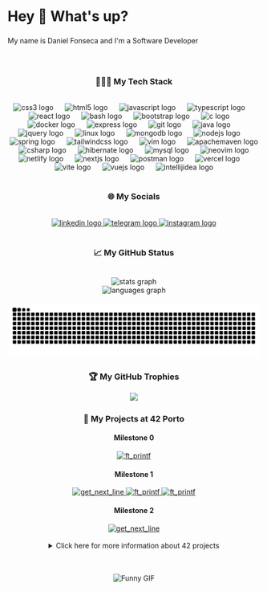 <h1 align="left">Hey 👋 What's up?</h1>

###

<p align="left">My name is Daniel Fonseca and I'm a  Software Developer</p>

###

<br clear="both">

<h3 align="center">👨🏼‍💻 My Tech Stack</h3>



<br clear="both">

<div align="center">
  <img src="https://skillicons.dev/icons?i=css" height="47" alt="css3 logo"  />
  <img width="15" />
  <img src="https://skillicons.dev/icons?i=html" height="47" alt="html5 logo"  />
  <img width="15" />
  <img src="https://skillicons.dev/icons?i=js" height="47" alt="javascript logo"  />
  <img width="15" />
  <img src="https://skillicons.dev/icons?i=ts" height="47" alt="typescript logo"  />
  <img width="15" />
  <img src="https://skillicons.dev/icons?i=react" height="47" alt="react logo"  />
  <img width="15" />
  <img src="https://skillicons.dev/icons?i=bash" height="47" alt="bash logo"  />
  <img width="15" />
  <img src="https://skillicons.dev/icons?i=bootstrap" height="47" alt="bootstrap logo"  />
  <img width="15" />
  <img src="https://skillicons.dev/icons?i=c" height="47" alt="c logo"  />
  <img width="15" />
  <img src="https://skillicons.dev/icons?i=docker" height="47" alt="docker logo"  />
  <img width="15" />
  <img src="https://skillicons.dev/icons?i=express" height="47" alt="express logo"  />
  <img width="15" />
  <img src="https://skillicons.dev/icons?i=git" height="47" alt="git logo"  />
  <img width="15" />
  <img src="https://skillicons.dev/icons?i=java" height="47" alt="java logo"  />
  <img width="15" />
  <img src="https://skillicons.dev/icons?i=jquery" height="47" alt="jquery logo"  />
  <img width="15" />
  <img src="https://skillicons.dev/icons?i=linux" height="47" alt="linux logo"  />
  <img width="15" />
  <img src="https://skillicons.dev/icons?i=mongodb" height="47" alt="mongodb logo"  />
  <img width="15" />
  <img src="https://skillicons.dev/icons?i=nodejs" height="47" alt="nodejs logo"  />
  <img width="15" />
  <img src="https://skillicons.dev/icons?i=spring" height="47" alt="spring logo"  />
  <img width="15" />
  <img src="https://skillicons.dev/icons?i=tailwind" height="47" alt="tailwindcss logo"  />
  <img width="15" />
  <img src="https://skillicons.dev/icons?i=vim" height="47" alt="vim logo"  />
  <img width="15" />
  <img src="https://skillicons.dev/icons?i=maven" height="47" alt="apachemaven logo"  />
  <img width="15" />
  <img src="https://skillicons.dev/icons?i=cs" height="47" alt="csharp logo"  />
  <img width="15" />
  <img src="https://skillicons.dev/icons?i=hibernate" height="47" alt="hibernate logo"  />
  <img width="15" />
  <img src="https://skillicons.dev/icons?i=mysql" height="47" alt="mysql logo"  />
  <img width="15" />
  <img src="https://skillicons.dev/icons?i=neovim" height="47" alt="neovim logo"  />
  <img width="15" />
  <img src="https://skillicons.dev/icons?i=netlify" height="47" alt="netlify logo"  />
  <img width="15" />
  <img src="https://skillicons.dev/icons?i=nextjs" height="47" alt="nextjs logo"  />
  <img width="15" />
  <img src="https://skillicons.dev/icons?i=postman" height="47" alt="postman logo"  />
  <img width="15" />
  <img src="https://skillicons.dev/icons?i=vercel" height="47" alt="vercel logo"  />
  <img width="15" />
  <img src="https://skillicons.dev/icons?i=vite" height="47" alt="vite logo"  />
  <img width="15" />
  <img src="https://skillicons.dev/icons?i=vue" height="47" alt="vuejs logo"  />
  <img width="15" />
  <img src="https://skillicons.dev/icons?i=idea" height="47" alt="intellijidea logo"  />
</div>

<br clear="both">

<h3 align="center">🌐 My Socials</h3>


<br clear="both">

<div align="center">
  <a href="https://www.linkedin.com/in/danieldfonseca/" target="_blank">
    <img src="https://img.shields.io/static/v1?message=LinkedIn&logo=linkedin&label=&color=0077B5&logoColor=white&labelColor=&style=for-the-badge" height="35" alt="linkedin logo"  />
  </a>
  <a href="t.me/simbolado" target="_blank">
    <img src="https://img.shields.io/static/v1?message=Telegram&logo=telegram&label=&color=2CA5E0&logoColor=white&labelColor=&style=for-the-badge" height="35" alt="telegram logo"  />
  </a>
  <a href="https://www.instagram.com/daniel_fonn/?igsh=bjkycGptcDl4c2s4" target="_blank">
    <img src="https://img.shields.io/static/v1?message=Instagram&logo=instagram&label=&color=E4405F&logoColor=white&labelColor=&style=for-the-badge" height="35" alt="instagram logo"  />
  </a>
</div>



<br clear="both">

<h3 align="center">📈 My GitHub Status</h3>

<br clear="both">

<div align="center">
  <img src="https://github-readme-stats.vercel.app/api?username=danielfonsecaa&hide_title=true&hide_rank=false&show_icons=true&include_all_commits=true&count_private=true&disable_animations=false&theme=radical&locale=en&hide_border=true" height="155" alt="stats graph" /> <br>
  <img src="https://github-readme-stats.vercel.app/api/top-langs?username=danielfonsecaa&locale=en&hide_title=false&layout=compact&card_width=320&langs_count=6&theme=radical&hide_border=true" height="190" alt="languages graph"  />
</div>

<br clear="both">

<img src="https://raw.githubusercontent.com/danielfonsecaa/danielfonsecaa/output/snake.svg" alt="Snake animation" />

<h3 align="center">🏆 My GitHub Trophies</h3>
<div align="center">
 
 ![](https://github-profile-trophy.vercel.app/?username=Danielfonsecaa&theme=radical&no-frame=true&no-bg=true&margin-w=4&column=-1)
</div>

<h3 align="center">🚀 My Projects at 42 Porto</h3>
<h4 align="center">Milestone 0</h4>

  <div align="center">
  <a href="https://github.com/DanielFonsecaa/libft" target="_blank">
    <img src="https://github.com/user-attachments/assets/0f9131f8-f78f-4b9a-8954-6a7eee0874f6" alt="ft_printf" />
  </a>
</div>

<h4 align="center">Milestone 1</h4>

<div align="center">
  <a href="https://github.com/DanielFonsecaa/get_next_line" target="_blank">
    <img src="https://github.com/user-attachments/assets/7eec8a00-df10-4d70-9836-552cb0f3aaad" alt="get_next_line" />
  </a>
  <a href="https://github.com/DanielFonsecaa/printf" target="_blank">
    <img src="https://github.com/user-attachments/assets/3f3d64d1-86a8-498e-b18d-bdeae55f2a86" alt="ft_printf" />
  </a>
 </a>
  <a href="https://github.com/DanielFonsecaa/Born2BeRoot" target="_blank">
    <img src="https://github.com/user-attachments/assets/714acb59-4011-469e-9127-2abfa9379501" alt="ft_printf" />
  </a>
 
</div>

<h4 align="center">Milestone 2</h4>
<div align="center">
  <a href="https://github.com/DanielFonsecaa/So-long-42" target="_blank">
    <img src="https://github.com/user-attachments/assets/44d134a2-1f0b-4473-afdd-ba9ec909b5a8" alt="get_next_line" />
  </a>
</div>
<br>

<details align="center">
<summary align="center">Click here for more information about 42 projects</summary>

<h3 align="center">C PROJECTS</h3>
<div align="center">
	
| C Project                                                                                     | Grade                                                             | Evaluation Information           |
| :-------------------------------------------------------------------------------------------- | :---------------------------------------------------------------- | :------------------------------- |
| [Libft](https://github.com/DanielFonsecaa/libft) | <img src="https://img.shields.io/badge/125%20%2F%20100%20%E2%98%85-sucess"/>  | `3 peers` `30 mins` `moulinette` |
| [GetNexLine](https://github.com/DanielFonsecaa/get_next_line) | <img src="https://img.shields.io/badge/112%20%2F%20100%20%E2%98%85-sucess"/>  | `3 peers` `30 mins` `moulinette` |
| [Printf](https://github.com/DanielFonsecaa/printf) | <img src="https://img.shields.io/badge/100%20%2F%20100%20%E2%98%85-sucess"/>  | `3 peers` `30 mins` `moulinette` |
| [Born2BeRoot](https://github.com/DanielFonsecaa/Born2BeRoot) | <img src="https://img.shields.io/badge/100%20%2F%20100%20%E2%98%85-sucess"/>  | `3 peers` `30 mins` |
| [Born2BeRoot](https://github.com/DanielFonsecaa/So-long-42) | <img src="https://img.shields.io/badge/124%20%2F%20100%20%E2%98%85-sucess"/>  | `3 peers` `30 mins`  |
</div>

<h3 align="center">PISCINE PROJECTS</h3>
<div align="center">
	
| Shell Project                                                                                         | Grade                                                             | Evaluation Information           |
| :---------------------------------------------------------------------------------------------------- | :---------------------------------------------------------------- | :------------------------------- |
| [Piscine Shell 00](https://github.com/DanielFonsecaa/42piscine) | <img src="https://img.shields.io/badge/85%20%2F%20100-success"/> | `2 peers` `15 mins` `moulinette` |
| [Piscine Shell 01](https://github.com/DanielFonsecaa/42piscine) | <img src="https://img.shields.io/badge/70%20%2F%20100-success"/> | `2 peers` `15 mins` `moulinette` |

| C Pscine Project                                                                                     | Grade                                                             | Evaluation Information           |
| :-------------------------------------------------------------------------------------------- | :---------------------------------------------------------------- | :------------------------------- |
| [Piscine C 00](https://github.com/DanielFonsecaa/42piscine) | <img src="https://img.shields.io/badge/85%20%2F%20100-success"/>  | `2 peers` `15 mins` `moulinette` |
| [Piscine C 01](https://github.com/DanielFonsecaa/42piscine) | <img src="https://img.shields.io/badge/100%20%2F%20100-success"/> | `2 peers` `15 mins` `moulinette` |
| [Piscine C 02](https://github.com/DanielFonsecaa/42piscine) | <img src="https://img.shields.io/badge/75%20%2F%20100-success"/>  | `2 peers` `15 mins` `moulinette` |
| [Piscine C 03](https://github.com/DanielFonsecaa/42piscine) | <img src="https://img.shields.io/badge/75%20%2F%20100-success"/> | `2 peers` `15 mins` `moulinette` |
| [Piscine C 04](https://github.com/DanielFonsecaa/42piscine) | <img src="https://img.shields.io/badge/100%20%2F%20100-success"/>  | `2 peers` `15 mins` `moulinette` |
| [Piscine C 05](https://github.com/DanielFonsecaa/42piscine) | <img src="https://img.shields.io/badge/80%20%2F%20100-success"/>  | `2 peers` `15 mins` `moulinette` |
| [Piscine C 06](https://github.com/DanielFonsecaa/42piscine) | <img src="https://img.shields.io/badge/100%20%2F%20100-success"/> | `2 peers` `15 mins` `moulinette` |
| [Piscine C 07](https://github.com/DanielFonsecaa/42piscine) | <img src="https://img.shields.io/badge/80%20%2F%20100-success"/>  | `2 peers` `15 mins` `moulinette` |
| [Piscine C 08](https://github.com/DanielFonsecaa/42piscine) | <img src="https://img.shields.io/badge/100%20%2F%20100-success"/> | `2 peers` `15 mins` `moulinette` |

</div>
	
</details>

<br>
<br>

<div align="center">
 
 ![Funny GIF](https://i.imgflip.com/9sk18z.gif)
</div>




